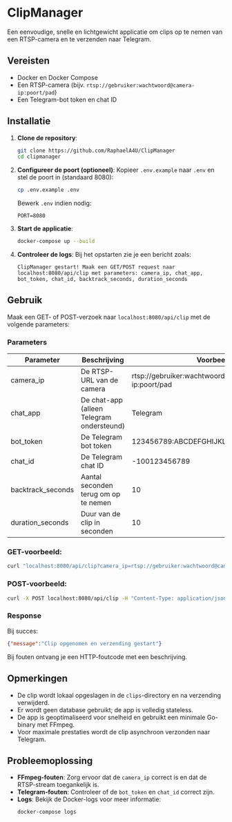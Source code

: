 # ClipManager

Een eenvoudige, snelle en lichtgewicht applicatie om clips op te nemen van een RTSP-camera en te verzenden naar Telegram.

## Vereisten
- Docker en Docker Compose
- Een RTSP-camera (bijv. `rtsp://gebruiker:wachtwoord@camera-ip:poort/pad`)
- Een Telegram-bot token en chat ID

## Installatie
1. **Clone de repository**:
   ```bash
   git clone https://github.com/RaphaelA4U/ClipManager
   cd clipmanager
   ```

2. **Configureer de poort (optioneel)**: Kopieer `.env.example` naar `.env` en stel de poort in (standaard 8080):
   ```bash
   cp .env.example .env
   ```
   
   Bewerk `.env` indien nodig:
   ```
   PORT=8080
   ```

3. **Start de applicatie**:
   ```bash
   docker-compose up --build
   ```

4. **Controleer de logs**: Bij het opstarten zie je een bericht zoals:
   ```
   ClipManager gestart! Maak een GET/POST request naar localhost:8080/api/clip met parameters: camera_ip, chat_app, bot_token, chat_id, backtrack_seconds, duration_seconds
   ```

## Gebruik

Maak een GET- of POST-verzoek naar `localhost:8080/api/clip` met de volgende parameters:

### Parameters
| Parameter | Beschrijving | Voorbeeld | Verplicht |
|-----------|-------------|-----------|-----------|
| camera_ip | De RTSP-URL van de camera | rtsp://gebruiker:wachtwoord@camera-ip:poort/pad | Ja |
| chat_app | De chat-app (alleen Telegram ondersteund) | Telegram | Ja |
| bot_token | De Telegram bot token | 123456789:ABCDEFGHIJKLMNOPQRSTUVWXYZ | Ja |
| chat_id | De Telegram chat ID | -100123456789 | Ja |
| backtrack_seconds | Aantal seconden terug om op te nemen | 10 | Ja |
| duration_seconds | Duur van de clip in seconden | 10 | Ja |

### GET-voorbeeld:
```bash
curl "localhost:8080/api/clip?camera_ip=rtsp://gebruiker:wachtwoord@camera-ip:poort/pad&chat_app=Telegram&bot_token=123456789:ABCDEFGHIJKLMNOPQRSTUVWXYZ&chat_id=-100123456789&backtrack_seconds=10&duration_seconds=10"
```

### POST-voorbeeld:
```bash
curl -X POST localhost:8080/api/clip -H "Content-Type: application/json" -d '{"camera_ip":"rtsp://gebruiker:wachtwoord@camera-ip:poort/pad","chat_app":"Telegram","bot_token":"123456789:ABCDEFGHIJKLMNOPQRSTUVWXYZ","chat_id":"-100123456789","backtrack_seconds":10,"duration_seconds":10}'
```

### Response

Bij succes:
```json
{"message":"Clip opgenomen en verzending gestart"}
```

Bij fouten ontvang je een HTTP-foutcode met een beschrijving.

## Opmerkingen

- De clip wordt lokaal opgeslagen in de `clips`-directory en na verzending verwijderd.
- Er wordt geen database gebruikt; de app is volledig stateless.
- De app is geoptimaliseerd voor snelheid en gebruikt een minimale Go-binary met FFmpeg.
- Voor maximale prestaties wordt de clip asynchroon verzonden naar Telegram.

## Probleemoplossing

- **FFmpeg-fouten**: Zorg ervoor dat de `camera_ip` correct is en dat de RTSP-stream toegankelijk is.
- **Telegram-fouten**: Controleer of de `bot_token` en `chat_id` correct zijn.
- **Logs**: Bekijk de Docker-logs voor meer informatie:
  ```bash
  docker-compose logs
  ```
